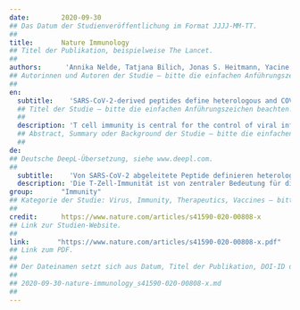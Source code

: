 ```yaml
---
date:        2020-09-30
## Das Datum der Studienveröffentlichung im Format JJJJ-MM-TT.
##
title:       Nature Immunology 
## Titel der Publikation, beispielweise The Lancet.
##
authors:      'Annika Nelde, Tatjana Bilich, Jonas S. Heitmann, Yacine Maringer, Helmut R. Salih, Malte Roerden, Maren Lübke, Jens Bauer, Jonas Rieth, Marcel Wacker, Andreas Peter, Sebastian Hörber, Bjoern Traenkle, Philipp D. Kaiser, Ulrich Rothbauer, Matthias Becker, Daniel Junker, Gérard Krause, Monika Strengert, Nicole Schneiderhan-Marra, Markus F. Templin, Thomas O. Joos, Daniel J. Kowalewski, Vlatka Stos-Zweifel, Michael Fehr, Armin Rabsteyn, Valbona Mirakaj, Julia Karbach, Elke Jäger, Michael Graf, Lena-Christin Gruber, David Rachfalski, Beate Preuß, Ilona Hagelstein, Melanie Märklin, Tamam Bakchoul, Cécile Gouttefangeas, Oliver Kohlbacher, Reinhild Klein, Stefan Stevanović, Hans-Georg Rammensee & Juliane S. Walz'
## Autorinnen und Autoren der Studie – bitte die einfachen Anführungszeichen beachten!
##
en:
  subtitle:    'SARS-CoV-2-derived peptides define heterologous and COVID-19-induced T cell recognition'
  ## Titel der Studie – bitte die einfachen Anführungszeichen beachten!
  ##
  description: 'T cell immunity is central for the control of viral infections. To characterize T cell immunity, but also for the development of vaccines, identification of exact viral T cell epitopes is fundamental. Here we identify and characterize multiple dominant and subdominant SARS-CoV-2 HLA class I and HLA-DR peptides as potential T cell epitopes in COVID-19 convalescent and unexposed individuals. SARS-CoV-2-specific peptides enabled detection of post-infectious T cell immunity, even in seronegative convalescent individuals. Cross-reactive SARS-CoV-2 peptides revealed pre-existing T cell responses in 81% of unexposed individuals and validated similarity with common cold coronaviruses, providing a functional basis for heterologous immunity in SARS-CoV-2 infection. Diversity of SARS-CoV-2 T cell responses was associated with mild symptoms of COVID-19, providing evidence that immunity requires recognition of multiple epitopes. Together, the proposed SARS-CoV-2 T cell epitopes enable identification of heterologous and post-infectious T cell immunity and facilitate development of diagnostic, preventive and therapeutic measures for COVID-19.'
  ## Abstract, Summary oder Background der Studie – bitte die einfachen Anführungszeichen beachten!
  ##
de: 
## Deutsche DeepL-Übersetzung, siehe www.deepl.com.
##
  subtitle:    'Von SARS-CoV-2 abgeleitete Peptide definieren heterologe und COVID-19-induzierte T-Zell-Erkennung'
  description: 'Die T-Zell-Immunität ist von zentraler Bedeutung für die Kontrolle von Virusinfektionen. Für die Charakterisierung der T-Zell-Immunität, aber auch für die Entwicklung von Impfstoffen, ist die Identifizierung genauer viraler T-Zell-Epitope von grundlegender Bedeutung. Hier identifizieren und charakterisieren wir mehrere dominante und subdominante SARS-CoV-2-HLA-Klasse-I- und HLA-DR-Peptide als potenzielle T-Zell-Epitope in COVID-19-Rekonvaleszenten und nicht exponierten Personen. SARS-CoV-2-spezifische Peptide ermöglichten den Nachweis einer postinfektiösen T-Zell-Immunität, sogar bei seronegativen rekonvaleszenten Personen. Kreuzreaktive SARS-CoV-2-Peptide zeigten bei 81 % der nicht exponierten Personen bereits vorhandene T-Zell-Antworten und bestätigten die Ähnlichkeit mit Erkältungs-Coronaviren, was eine funktionelle Grundlage für die heterologe Immunität bei SARS-CoV-2-Infektionen liefert. Die Vielfalt der SARS-CoV-2-T-Zell-Reaktionen war mit milden COVID-19-Symptomen assoziiert, was belegt, dass die Immunität die Erkennung mehrerer Epitope erfordert. Zusammengenommen ermöglichen die vorgeschlagenen SARS-CoV-2-T-Zell-Epitope die Identifizierung der heterologen und postinfektiösen T-Zell-Immunität und erleichtern die Entwicklung diagnostischer, präventiver und therapeutischer Maßnahmen für COVID-19.'
group:       "Immunity"
## Kategorie der Studie: Virus, Immunity, Therapeutics, Vaccines – bitte die Anführungszeichen beachten!
##
credit:      https://www.nature.com/articles/s41590-020-00808-x
## Link zur Studien-Website.
##
link:       "https://www.nature.com/articles/s41590-020-00808-x.pdf"
## Link zum PDF.
##
## Der Dateinamen setzt sich aus Datum, Titel der Publikation, DOI-ID der Studie (nach dem letzten Slash) und der Dateiendung zusammen. Bitte den Unterstrich vor der DOI-ID beachten!
##
## 2020-09-30-nature-immunology_s41590-020-00808-x.md
##
---
```

<object data="{{ page.link }}" style='height:calc(100vh - 400px); width: 100%' type='application/pdf'></object>